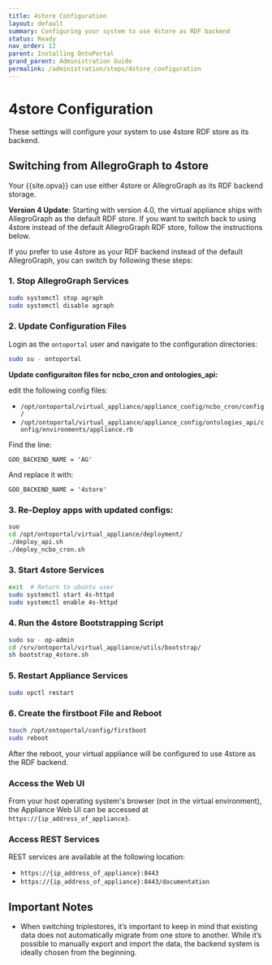 ```yaml
---
title: 4store Configuration
layout: default
summary: Configuring your system to use 4store as RDF backend
status: Ready
nav_order: 12
parent: Installing OntoPortal
grand_parent: Administration Guide
permalink: /administration/steps/4store_configuration
---
```


# 4store Configuration

These settings will configure your system to use 4store RDF store as its backend.

## Switching from AllegroGraph to 4store

Your {{site.opva}} can use either 4store or AllegroGraph as its RDF backend storage.

**Version 4 Update**: Starting with version 4.0, the virtual appliance ships with AllegroGraph as the default RDF store. If you want to switch back to using 4store instead of the default AllegroGraph RDF store, follow the instructions below.

If you prefer to use 4store as your RDF backend instead of the default AllegroGraph, you can switch by following these steps:

### 1. Stop AllegroGraph Services

```bash
sudo systemctl stop agraph
sudo systemctl disable agraph
```

### 2. Update Configuration Files

Login as the `ontoportal` user and navigate to the configuration directories:

```bash
sudo su - ontoportal
```

**Update configuraiton files for ncbo_cron and ontologies_api:**

edit the following config files:
- `/opt/ontoportal/virtual_appliance/appliance_config/ncbo_cron/config/`
- `/opt/ontoportal/virtual_appliance/appliance_config/ontologies_api/config/environments/appliance.rb`

Find the line:
```
GOO_BACKEND_NAME = 'AG'
```

And replace it with:
```
GOO_BACKEND_NAME = '4store'
```
### 3. Re-Deploy apps with updated configs:
```bash
suo
cd /opt/ontoportal/virtual_appliance/deployment/
./deploy_api.sh
./deploy_ncbo_cron.sh
```

### 3. Start 4store Services

```bash
exit  # Return to ubuntu user
sudo systemctl start 4s-httpd
sudo systemctl enable 4s-httpd
```

### 4. Run the 4store Bootstrapping Script

```bash
sudo su - op-admin
cd /srv/ontoportal/virtual_appliance/utils/bootstrap/
sh bootstrap_4store.sh
```

### 5. Restart Appliance Services

```bash
sudo opctl restart
```

### 6. Create the firstboot File and Reboot

```bash
touch /opt/ontoportal/config/firstboot
sudo reboot
```

After the reboot, your virtual appliance will be configured to use 4store as the RDF backend.

### Access the Web UI

From your host operating system's browser (not in the virtual environment), the Appliance Web UI can be accessed at `https://{ip_address_of_appliance}`.

### Access REST Services

REST services are available at the following location:
* `https://{ip_address_of_appliance}:8443`
* `https://{ip_address_of_appliance}:8443/documentation`

## Important Notes

- When switching triplestores, it’s important to keep in mind that existing data does not automatically migrate from one store to another. While it’s possible to manually export and import the data, the backend system is ideally chosen from the beginning.